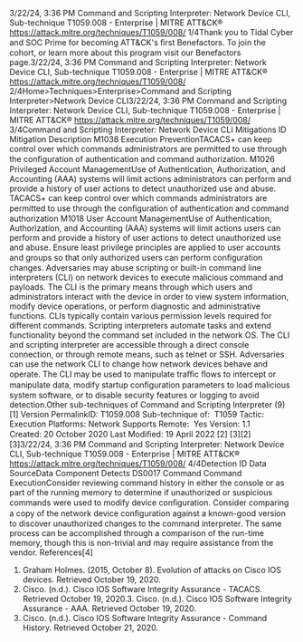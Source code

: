 3/22/24, 3:36 PM Command and Scripting Interpreter: Network Device CLI, Sub-technique T1059.008 - Enterprise | MITRE ATT&CK®
https://attack.mitre.org/techniques/T1059/008/ 1/4Thank you to Tidal Cyber and SOC Prime for becoming ATT&CK's ﬁrst Benefactors. To join the cohort, or learn more about this program visit our
Benefactors page.3/22/24, 3:36 PM Command and Scripting Interpreter: Network Device CLI, Sub-technique T1059.008 - Enterprise | MITRE ATT&CK®
https://attack.mitre.org/techniques/T1059/008/ 2/4Home>Techniques>Enterprise>Command and Scripting Interpreter>Network Device CLI3/22/24, 3:36 PM Command and Scripting Interpreter: Network Device CLI, Sub-technique T1059.008 - Enterprise | MITRE ATT&CK®
https://attack.mitre.org/techniques/T1059/008/ 3/4Command and Scripting Interpreter: Network Device CLI
Mitigations
ID Mitigation Description
M1038 Execution
PreventionTACACS+ can keep control over which commands administrators are permitted to use through the
conﬁguration of authentication and command authorization. 
M1026 Privileged
Account
ManagementUse of Authentication, Authorization, and Accounting (AAA) systems will limit actions administrators
can perform and provide a history of user actions to detect unauthorized use and abuse. TACACS+ can
keep control over which commands administrators are permitted to use through the conﬁguration of
authentication and command authorization 
M1018 User Account
ManagementUse of Authentication, Authorization, and Accounting (AAA) systems will limit actions users can perform
and provide a history of user actions to detect unauthorized use and abuse. Ensure least privilege
principles are applied to user accounts and groups so that only authorized users can perform
conﬁguration changes. Adversaries may abuse scripting or built-in command line interpreters (CLI) on network devices to execute malicious command and
payloads. The CLI is the primary means through which users and administrators interact with the device in order to view system information,
modify device operations, or perform diagnostic and administrative functions. CLIs typically contain various permission levels required for
different commands.
Scripting interpreters automate tasks and extend functionality beyond the command set included in the network OS. The CLI and scripting
interpreter are accessible through a direct console connection, or through remote means, such as telnet or SSH.
Adversaries can use the network CLI to change how network devices behave and operate. The CLI may be used to manipulate traﬃc ﬂows to
intercept or manipulate data, modify startup conﬁguration parameters to load malicious system software, or to disable security features or
logging to avoid detection.Other sub-techniques of Command and Scripting Interpreter (9)
[1]
Version PermalinkID: T1059.008
Sub-technique of:  T1059
 
Tactic: Execution
 
Platforms: Network
 
Supports Remote:  Yes
Version: 1.1
Created: 20 October 2020
Last Modiﬁed: 19 April 2022
[2]
[3][2]
[3]3/22/24, 3:36 PM Command and Scripting Interpreter: Network Device CLI, Sub-technique T1059.008 - Enterprise | MITRE ATT&CK®
https://attack.mitre.org/techniques/T1059/008/ 4/4Detection
ID Data SourceData Component Detects
DS0017 Command Command
ExecutionConsider reviewing command history in either the console or as part of the running memory to
determine if unauthorized or suspicious commands were used to modify device conﬁguration.
 Consider comparing a copy of the network device conﬁguration against a known-good
version to discover unauthorized changes to the command interpreter. The same process can
be accomplished through a comparison of the run-time memory, though this is non-trivial and
may require assistance from the vendor.
References[4]
1. Graham Holmes. (2015, October 8). Evolution of attacks on
Cisco IOS devices. Retrieved October 19, 2020.
2. Cisco. (n.d.). Cisco IOS Software Integrity Assurance -
TACACS. Retrieved October 19, 2020.3. Cisco. (n.d.). Cisco IOS Software Integrity Assurance - AAA.
Retrieved October 19, 2020.
4. Cisco. (n.d.). Cisco IOS Software Integrity Assurance -
Command History. Retrieved October 21, 2020.